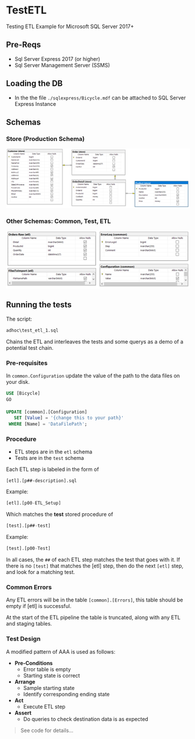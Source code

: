 # TestETL #
Testing ETL Example for Microsoft SQL Server 2017+

## Pre-Reqs ##

* Sql Server Express 2017 (or higher)
* Sql Server Management Server (SSMS)

## Loading the DB ##

* In the the file `./sqlexpress/Bicycle.mdf` can be attached to SQL Server Express Instance

## Schemas ##

### Store (Production Schema) ###
![[Store] Schema (Production Data)](Store_Schema.png)

### Other Schemas: Common, Test, ETL ###
![Other Schemas](Other_Schema.png)

## Running the tests ##

The script:

```cmd
adhoc\test_etl_1.sql
```

Chains the ETL and interleaves the tests and some querys as a demo of a potential test chain.

### Pre-requisites ### 

In `common.Configuration` update the value of the path to the data files on your disk.

```sql
USE [Bicycle]
GO

UPDATE [common].[Configuration]
   SET [Value] = '{change this to your path}'
 WHERE [Name] = 'DataFilePath';
```

### Procedure ###

* ETL steps are in the `etl` schema
* Tests are in the `test` schema

Each ETL step is labeled in the form of

```text
[etl].[p##-description].sql
```
Example:

```sql
[etl].[p00-ETL_Setup]
```

Which matches the **test** stored procedure of

```sql
[test].[p##-test]
```
Example:

```sql
[test].[p00-Test]
```

In all cases, the `##` of each ETL step matches the test that goes with it. If there is no `[test]` that matches the [etl] step, then do the next `[etl]` step, and look for a matching test.

### Common Errors ###

Any ETL errors will be in the table `[common].[Errors]`, this table should be empty if [etl] is successful.

At the start of the ETL pipeline the table is truncated, along with any ETL and staging tables.

### Test Design ###

A modified pattern of AAA is used as follows:

* **Pre-Conditions**
    * Error table is empty
    * Starting state is correct
* **Arrange**
    * Sample starting state
    * Identify corresponding ending state
* **Act**
    * Execute ETL step
* **Assert**
    * Do queries to check destination data is as expected

> See code for details...